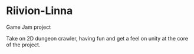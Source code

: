 # Riivion-Linna

Game Jam project

Take on 2D dungeon crawler, having fun and get a feel on unity at the core of the project.
